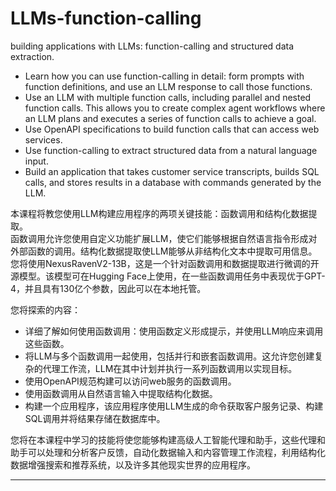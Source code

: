 # LLMs-function-calling  
building applications with LLMs: function-calling and structured data extraction.  

- Learn how you can use function-calling in detail: form prompts with function definitions, and use an LLM response to call those functions.  
- Use an LLM with multiple function calls, including parallel and nested function calls. This allows you to create complex agent workflows where an LLM plans and executes a series of function calls to achieve a goal.  
- Use OpenAPI specifications to build function calls that can access web services.  
- Use function-calling to extract structured data from a natural language input.  
- Build an application that takes customer service transcripts, builds SQL calls, and stores results in a database with commands generated by the LLM.   

本课程将教您使用LLM构建应用程序的两项关键技能：函数调用和结构化数据提取。  
函数调用允许您使用自定义功能扩展LLM，使它们能够根据自然语言指令形成对外部函数的调用。结构化数据提取使LLM能够从非结构化文本中提取可用信息。  
您将使用NexusRavenV2-13B，这是一个针对函数调用和数据提取进行微调的开源模型。该模型可在Hugging Face上使用，在一些函数调用任务中表现优于GPT-4，并且具有130亿个参数，因此可以在本地托管。  

您将探索的内容：
- 详细了解如何使用函数调用：使用函数定义形成提示，并使用LLM响应来调用这些函数。  
- 将LLM与多个函数调用一起使用，包括并行和嵌套函数调用。这允许您创建复杂的代理工作流，LLM在其中计划并执行一系列函数调用以实现目标。  
- 使用OpenAPI规范构建可以访问web服务的函数调用。  
- 使用函数调用从自然语言输入中提取结构化数据。  
- 构建一个应用程序，该应用程序使用LLM生成的命令获取客户服务记录、构建SQL调用并将结果存储在数据库中。 

您将在本课程中学习的技能将使您能够构建高级人工智能代理和助手，这些代理和助手可以处理和分析客户反馈，自动化数据输入和内容管理工作流程，利用结构化数据增强搜索和推荐系统，以及许多其他现实世界的应用程序。

---
